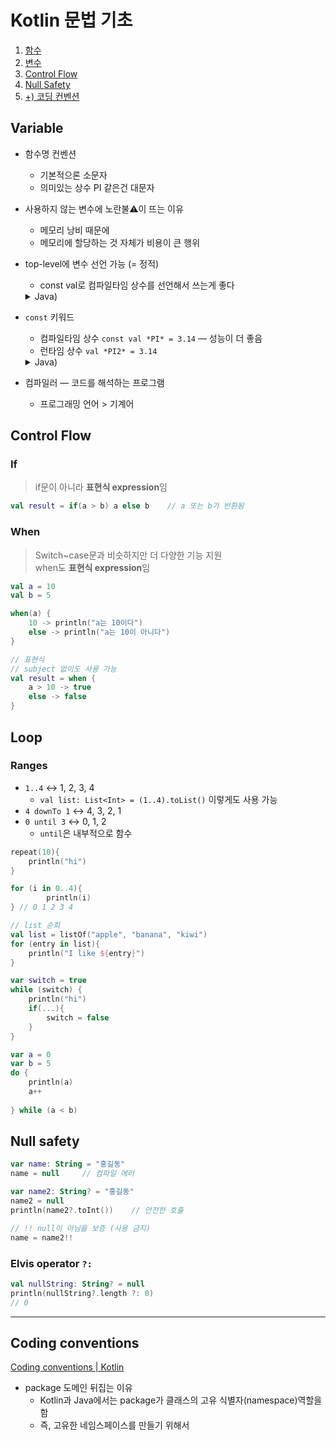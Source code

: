 # Kotlin 문법 기초
1. [함수](#함수)
2. [변수](#variable)
3. [Control Flow](#control-flow)
4. [Null Safety](#null-safety)
5. [+) 코딩 컨벤션 ](#coding-conventions)

## Variable

- 함수명 컨벤션
    - 기본적으론 소문자
    - 의미있는 상수 PI 같은건 대문자

- 사용하지 않는 변수에 노란불⚠️이 뜨는 이유
    - 메모리 낭비 때문에
    - 메모리에 할당하는 것 자체가 비용이 큰 행위

- top-level에 변수 선언 가능 (= 정적)
    - const val로 컴파일타임 상수를 선언해서 쓰는게 좋다
    <details>
    <summary>Java)</summary>

    `static int a = 10;` 메모리에 10이라는 값이 고정으로 올라감
    </details>


- `const` 키워드
    - 컴파일타임 상수 `const val *PI* = 3.14` — 성능이 더 좋음
    - 런타임 상수 `val *PI2* = 3.14`

    <details>
    <summary>Java)</summary>

    - `static final int a = 10;` 이것만 있으면 런타임에 할당됨

    - `int b = a` 가 있다면 컴파일타임에 할당됨 … 맥락에 따라
    </details>
    


- 컴파일러 — 코드를 해석하는 프로그램
    - 프로그래밍 언어 > 기계어


## Control Flow

### If
> if문이 아니라 **표현식 expression**임


```kotlin
val result = if(a > b) a else b    // a 또는 b가 반환됨
```

### When

> Switch~case문과 비슷하지만 더 다양한 기능 지원  
> when도 **표현식 expression**임
```kotlin
val a = 10
val b = 5

when(a) {
    10 -> println("a는 10이다")
    else -> println("a는 10이 아니다")
}

// 표현식
// subject 없이도 사용 가능
val result = when {
    a > 10 -> true
    else -> false
}
```

## Loop
### Ranges
- `1..4` ↔️ 1, 2, 3, 4
    - `val list: List<Int> = (1..4).toList()` 이렇게도 사용 가능
- `4 downTo 1` ↔️ 4, 3, 2, 1
- `0 until 3` ↔️ 0, 1, 2
    - `until`은 내부적으로 함수

```kotlin
repeat(10){
    println("hi")
}
```

```kotlin
for (i in 0..4){
		println(i)
} // 0 1 2 3 4

// list 순회
val list = listOf("apple", "banana", "kiwi")
for (entry in list){
    println("I like ${entry}")
}
```

```kotlin
var switch = true
while (switch) {
    println("hi")
    if(...){
        switch = false
    }
}

var a = 0
var b = 5
do {
    println(a)
    a++
    
} while (a < b)
```


## Null safety

```kotlin
var name: String = "홍길동"
name = null     // 컴파일 에러

var name2: String? = "홍길동"
name2 = null
println(name2?.toInt())    // 안전한 호출

// !! null이 아님을 보증 (사용 금지)
name = name2!!
```

### Elvis operator `?:`
```kotlin
val nullString: String? = null
println(nullString?.length ?: 0)
// 0
```

---

## Coding conventions

[Coding conventions | Kotlin](https://kotlinlang.org/docs/coding-conventions.html#source-code-organization)

- package 도메인 뒤집는 이유
    - Kotlin과 Java에서는 package가 클래스의 고유 식별자(namespace)역할을 함
    - 즉, 고유한 네임스페이스를 만들기 위해서